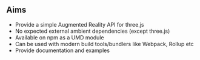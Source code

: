 ## Aims

  - Provide a simple Augmented Reality API for three.js
  - No expected external ambient dependencies (except three.js)
  - Available on npm as a UMD module
  - Can be used with modern build tools/bundlers like Webpack, Rollup etc
  - Provide documentation and examples

